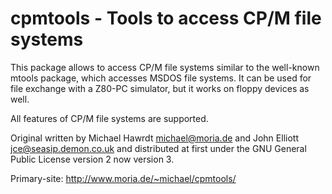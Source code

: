 cpmtools - Tools to access CP/M file systems
============================================


This package allows to access CP/M file systems similar to the well-known
mtools package, which accesses MSDOS file systems. It can be used for file
exchange with a Z80-PC simulator, but it works on floppy devices as well.

All features of CP/M file systems are supported.

Original written by Michael Hawrdt <michael@moria.de> and John Elliott
<jce@seasip.demon.co.uk> and distributed at first under the GNU General
Public License version 2 now version 3.

Primary-site: http://www.moria.de/~michael/cpmtools/
